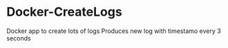 # Docker-CreateLogs
Docker app to create lots of logs
Produces new log with timestamo every 3 seconds
